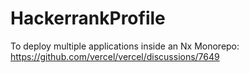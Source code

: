 # HackerrankProfile

To deploy multiple applications inside an Nx Monorepo:
https://github.com/vercel/vercel/discussions/7649